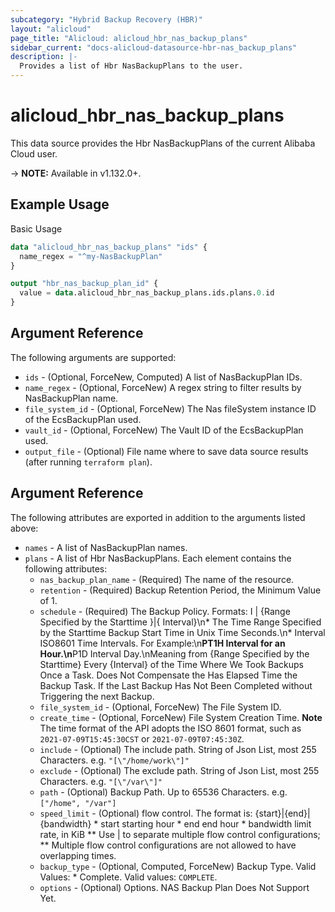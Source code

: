 ```yaml
---
subcategory: "Hybrid Backup Recovery (HBR)"
layout: "alicloud"
page_title: "Alicloud: alicloud_hbr_nas_backup_plans"
sidebar_current: "docs-alicloud-datasource-hbr-nas_backup_plans"
description: |-
  Provides a list of Hbr NasBackupPlans to the user.
---
```


# alicloud\_hbr\_nas\_backup\_plans

This data source provides the Hbr NasBackupPlans of the current Alibaba Cloud user.

-> **NOTE:** Available in v1.132.0+.

## Example Usage

Basic Usage

```terraform
data "alicloud_hbr_nas_backup_plans" "ids" {
  name_regex = "^my-NasBackupPlan"
}

output "hbr_nas_backup_plan_id" {
  value = data.alicloud_hbr_nas_backup_plans.ids.plans.0.id
}           
```

## Argument Reference

The following arguments are supported:

* `ids` - (Optional, ForceNew, Computed)  A list of NasBackupPlan IDs.
* `name_regex` - (Optional, ForceNew) A regex string to filter results by NasBackupPlan name.
* `file_system_id` - (Optional, ForceNew) The Nas fileSystem instance ID of the EcsBackupPlan used.
* `vault_id` - (Optional, ForceNew) The Vault ID of the EcsBackupPlan used.
* `output_file` - (Optional) File name where to save data source results (after running `terraform plan`).

## Argument Reference

The following attributes are exported in addition to the arguments listed above:

* `names` - A list of NasBackupPlan names.
* `plans` - A list of Hbr NasBackupPlans. Each element contains the following attributes:
	* `nas_backup_plan_name` - (Required) The name of the resource.
	* `retention` - (Required) Backup Retention Period, the Minimum Value of 1.
	* `schedule` - (Required) The Backup Policy. Formats: I | {Range Specified by the Starttime }|{ Interval}\n* The Time Range Specified by the Starttime Backup Start Time in Unix Time Seconds.\n* Interval ISO8601 Time Intervals. For Example:\n**PT1H Interval for an Hour.\n**P1D Interval Day.\nMeaning from {Range Specified by the Starttime} Every {Interval} of the Time Where We Took Backups Once a Task. Does Not Compensate the Has Elapsed Time the Backup Task. If the Last Backup Has Not Been Completed without Triggering the next Backup.
	* `file_system_id` - (Optional, ForceNew) The File System ID.
	* `create_time` - (Optional, ForceNew) File System Creation Time. **Note** The time format of the API adopts the ISO 8601 format, such as `2021-07-09T15:45:30CST` or `2021-07-09T07:45:30Z`.
	* `include` - (Optional) The include path. String of Json List, most 255 Characters. e.g. `"[\"/home/work\"]"`
	* `exclude` - (Optional) The exclude path. String of Json List, most 255 Characters. e.g. `"[\"/var\"]"`
	* `path` - (Optional) Backup Path. Up to 65536 Characters. e.g.`["/home", "/var"]`
	* `speed_limit` - (Optional) flow control. The format is: {start}|{end}|{bandwidth} * start starting hour * end end hour * bandwidth limit rate, in KiB ** Use | to separate multiple flow control configurations; ** Multiple flow control configurations are not allowed to have overlapping times.
	* `backup_type` - (Optional, Computed, ForceNew) Backup Type. Valid Values: * Complete. Valid values: `COMPLETE`.
	* `options` - (Optional) Options. NAS Backup Plan Does Not Support Yet.
	

